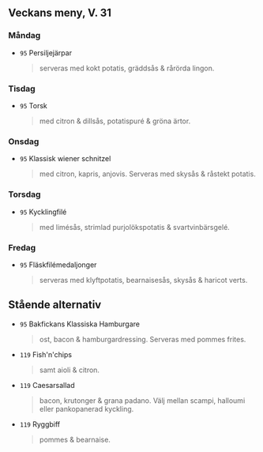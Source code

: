 ## Veckans meny, V. 31

### Måndag

* `95` Persiljejärpar
  >  serveras med kokt potatis, gräddsås & rårörda lingon.


### Tisdag

* `95` Torsk
  > med citron & dillsås, potatispuré & gröna ärtor.
  

### Onsdag

* `95` Klassisk wiener schnitzel
  >  med citron, kapris, anjovis. Serveras med skysås & råstekt potatis.

### Torsdag

* `95` Kycklingfilé 
  >  med limésås, strimlad purjolökspotatis & svartvinbärsgelé.

### Fredag

* `95` Fläskfilémedaljonger
  > serveras med klyftpotatis, bearnaisesås, skysås & haricot verts.


## Stående alternativ

* `95` Bakfickans Klassiska Hamburgare
  > ost, bacon & hamburgardressing. Serveras med pommes frites.

* `119` Fish'n'chips  
  >  samt aioli & citron.

* `119` Caesarsallad
  > bacon, krutonger & grana padano. Välj mellan scampi, halloumi eller pankopanerad kyckling.
  
* `119` Ryggbiff
  > pommes & bearnaise.

